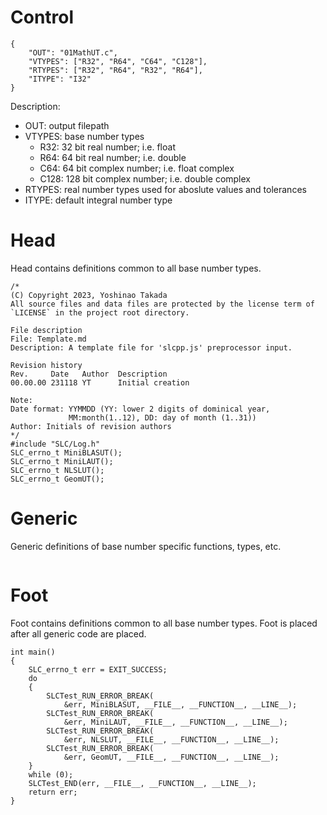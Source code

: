 # Control
```
{
    "OUT": "01MathUT.c",
    "VTYPES": ["R32", "R64", "C64", "C128"],
    "RTYPES": ["R32", "R64", "R32", "R64"],
    "ITYPE": "I32"
}
```
Description:
* OUT: output filepath
* VTYPES: base number types
    - R32: 32 bit real number; i.e. float
    - R64: 64 bit real number; i.e. double
    - C64: 64 bit complex number; i.e. float complex
    - C128: 128 bit complex number; i.e. double complex
* RTYPES: real number types used for aboslute values and tolerances
* ITYPE: default integral number type
# Head
Head contains definitions common to all base number types.
```
/*
(C) Copyright 2023, Yoshinao Takada
All source files and data files are protected by the license term of
`LICENSE` in the project root directory.

File description
File: Template.md
Description: A template file for 'slcpp.js' preprocessor input.

Revision history
Rev.     Date   Author  Description
00.00.00 231118 YT      Initial creation

Note:
Date format: YYMMDD (YY: lower 2 digits of dominical year, 
             MM:month(1..12), DD: day of month (1..31))
Author: Initials of revision authors
*/
#include "SLC/Log.h"
SLC_errno_t MiniBLASUT();
SLC_errno_t MiniLAUT();
SLC_errno_t NLSLUT();
SLC_errno_t GeomUT();
```
# Generic
Generic definitions of base number specific functions, types, etc.
```
```
# Foot
Foot contains definitions common to all base number types.
Foot is placed after all generic code are placed.
```
int main()
{
    SLC_errno_t err = EXIT_SUCCESS;
    do
    {
        SLCTest_RUN_ERROR_BREAK(
            &err, MiniBLASUT, __FILE__, __FUNCTION__, __LINE__);
        SLCTest_RUN_ERROR_BREAK(
            &err, MiniLAUT, __FILE__, __FUNCTION__, __LINE__);
        SLCTest_RUN_ERROR_BREAK(
            &err, NLSLUT, __FILE__, __FUNCTION__, __LINE__);
        SLCTest_RUN_ERROR_BREAK(
            &err, GeomUT, __FILE__, __FUNCTION__, __LINE__);
    }
    while (0);
    SLCTest_END(err, __FILE__, __FUNCTION__, __LINE__);
    return err;
}
```
